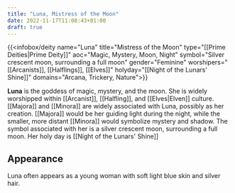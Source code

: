 ```yaml
---
title: "Luna, Mistress of the Moon"
date: 2022-11-17T11:08:43+01:00
draft: true
---
```


{{<infobox/deity name="Luna"
title="Mistress of the Moon"
type="[[Prime Deities|Prime Deity]]"
aoc="Magic, Mystery, Moon, Night"
symbol="Silver crescent moon, surrounding a full moon"
gender="Feminine"
worshipers="[[Arcanists]], [[Halflings]], [[Elves]]"
holyday="[[Night of the Lunars' Shine]]"
domains="Arcana, Trickery, Nature">}}

**Luna** is the goddess of magic, mystery, and the moon. She is widely worshipped within [[Arcanist]], [[Halfling]], and [[Elves|Elven]] culture. [[Majora]] and [[Minora]] are widely associated with Luna, possibly as her creation. [[Majora]] would be her guiding light during the night, while the smaller, more distant [[Minora]] would symbolize mystery and shadow. The symbol associated with her is a silver crescent moon, surrounding a full moon. Her holy day is [[Night of the Lunars' Shine]]

## Appearance
Luna often appears as a young woman with soft light blue skin and silver hair.